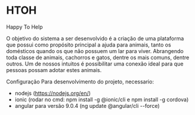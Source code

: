 # HTOH
Happy To Help

O objetivo do sistema a ser desenvolvido é a criação de uma plataforma que possui como propósito
principal a ajuda para animais, tanto os domésticos quando os que não possuem um lar para viver.
Abrangendo toda classe de animais, cachorros e gatos, dentre os mais comuns, dentre outros. Um
de nossos intuitos é possibilitar uma conexão ideal para que pessoas possam adotar estes animais.

Configuração
Para desenvolvimento do projeto, necessario:
- nodejs (https://nodejs.org/en/)
- ionic (rodar no cmd: npm install -g @ionic/cli e npm install -g cordova) 
- angular para versão 9.0.4 (ng update @angular/cli --force)

